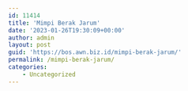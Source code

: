 ```yaml
---
id: 11414
title: 'Mimpi Berak Jarum'
date: '2023-01-26T19:30:09+00:00'
author: admin
layout: post
guid: 'https://bos.awn.biz.id/mimpi-berak-jarum/'
permalink: /mimpi-berak-jarum/
categories:
    - Uncategorized
---
```


